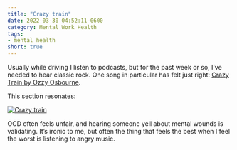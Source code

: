 ```yaml
---
title: "Crazy train"
date: 2022-03-30 04:52:11-0600
category: Mental Work Health
tags:
- mental health
short: true 
---
```


Usually while driving I listen to podcasts, but for the past week or so, I’ve needed to hear classic rock. One song in particular has felt just right: [Crazy Train by Ozzy Osbourne](https://music.apple.com/us/album/crazy-train/1531535089?i=1531535287).

This section resonates:

[![Crazy train](https://media.bennorris.org/images/mentalworkhealth/uploads/2022/crazy-train.jpg)](https://music.apple.com/us/lyrics/1531535287?ts=233.826&te=252.201&l=en&tk=2.v1.lnNAg3yEq94pRXkh%2BBDsOg%3D%3D&itsct=sharing_msg_lyrics&itscg=50401)

OCD often feels unfair, and hearing someone yell about mental wounds is validating. It’s ironic to me, but often the thing that feels the best when I feel the worst is listening to angry music.

